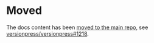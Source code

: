 # Moved

The docs content has been [moved to the main repo](https://github.com/versionpress/versionpress/tree/master/docs), see [versionpress/versionpress#1218](https://github.com/versionpress/versionpress/pull/1218).
